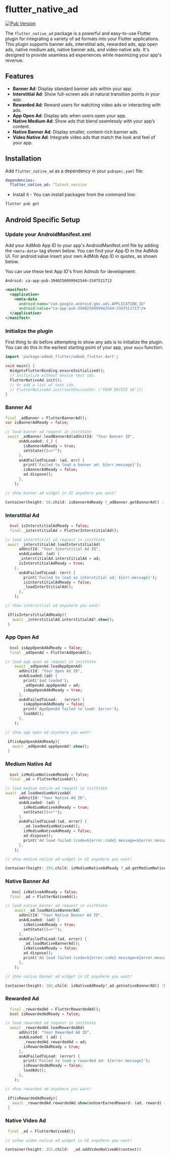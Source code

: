 # flutter_native_ad

[![Pub Version](https://img.shields.io/pub/v/flutter_native_ad.svg)](https://pub.dev/packages/flutter_native_ad)

The `flutter_native_ad` package is a powerful and easy-to-use Flutter plugin for integrating a variety of ad formats into your Flutter applications. This plugin supports banner ads, interstitial ads, rewarded ads, app open ads, native medium ads, native banner ads, and video native ads. It's designed to provide seamless ad experiences while maximizing your app's revenue.

## Features

- **Banner Ad**:  Display standard banner ads within your app.
- **Interstitial Ad**:  Show full-screen ads at natural transition points in your app.
- **Rewarded Ad**:  Reward users for watching video ads or interacting with ads.
- **App Open Ad**:  Display ads when users open your app.
- **Native Medium Ad**:  Show ads that blend seamlessly with your app’s content.
- **Native Banner Ad**:  Display smaller, content-rich banner ads.
- **Video Native Ad**:  Integrate video ads that match the look and feel of your app.

## Installation

Add `flutter_native_ad` as a dependency in your `pubspec.yaml` file:

```yaml
dependencies:
  flutter_native_ad: ^latest_version
```

- Install it - You can install packages from the command line:

```sh
flutter pub get
```

## Android Specific Setup
### Update your AndroidManifest.xml

Add your AdMob App ID to your app's AndroidManifest.xml file by adding the `<meta-data>` tag shown below. You can find your App ID in the AdMob UI. For android:value insert your own AdMob App ID in quotes, as shown below.

You can use these test App ID's from Admob for development:
```
Android: ca-app-pub-3940256099942544~3347511713 
```

```xml
<manifest>
  <application>
    <meta-data
      android:name="com.google.android.gms.ads.APPLICATION_ID"
      android:value="ca-app-pub-3940256099942544~3347511713"/>
  </application>
</manifest>
```

### Initialize the plugin

First thing to do before attempting to show any ads is to initialize the plugin. You can do this in the earliest starting point of your app, your `main` function:

```dart
import 'package:admob_flutter/admob_flutter.dart';

void main() {
  WidgetsFlutterBinding.ensureInitialized();
  // Initialize without device test ids.
  FlutterNativeAd.init();
  // Or add a list of test ids.
  // FlutterNativeAd.init(testDeviceIds: ['YOUR DEVICE ID']);
}
```

### Banner Ad
```dart
final _adBanner = FlutterBannerAd();
var isBannerAdReady = false;

// load banner ad request in initState
 await _adBanner.loadBannerAd(adUnitId: "Your Banner ID",
      onAdLoaded: (_) {
        isBannerAdReady = true;
        setState(()=>"");
      },
      onAdFailedToLoad: (ad, err) {
        print('Failed to load a banner ad: ${err.message}');
        isBannerAdReady = false;
        ad.dispose();
      },
    );

// show banner ad widget in UI anywhere you want!

Container(height: 50,child: isBannerAdReady ?_adBanner.getBannerAd() : SizedBox.shrink())
```

### Interstitial Ad
```dart
  bool isInterstitialAdReady = false;
  final _interstitialAd = FlutterInterstitialAd();

// load interstitial ad request in initState
 await _interstitialAd.loadInterstitialAd(
      adUnitId: "Your Interstitial Ad ID",
      onAdLoaded: (ad) {
      _interstitialAd.interstitialAd = ad;
      isInterstitialAdReady = true;
    },
      onAdFailedToLoad: (err) {
        print('Failed to load an interstitial ad: ${err.message}');
        isInterstitialAdReady = false;
        _loadInterStitialAd();
      },
    );

// show interstitial ad anywhere you want!

 if(isInterstitialAdReady){
   await _interstitialAd.interstitialAd?.show();
 }
```

### App Open Ad
```dart
  bool isAppOpenAdAdReady = false;
  final _adOpenAd = FlutterAdOpenAd();

// load app open ad request in initState
    await _adOpenAd.loadAppOpenAd(
      adUnitId: "Your Open Ad ID",
      onAdLoaded:(ad) {
        print('$ad loaded');
        _adOpenAd.appOpenAd = ad;
        isAppOpenAdAdReady = true;
      },
      onAdFailedToLoad:   (error) {
        isAppOpenAdAdReady = false;
        print('AppOpenAd failed to load: $error');
        loadAd();
      },
    );

// show app open ad anywhere you want!

 if(isAppOpenAdAdReady){
   await _adOpenAd.appOpenAd?.show();
 }
```

### Medium Native Ad
```dart
  bool isMediumNativeAdReady = false;
  final _ad = FlutterNativeAd();

// load medium native ad request in initState
await _ad.loadmediumNativeAd(
      adUnitId: "Your Native Ad ID",
      onAdLoaded: (ad) {
        isMediumNativeAdReady = true;
        setState(()=>"");
      },
      onAdFailedToLoad:(ad, error) {
        _ad.loadmediumNativeAd();
        isMediumNativeAdReady = false;
        ad.dispose();
        print('Ad load failed (code=${error.code} message=${error.message})');
      },
    );

// show medium native ad widget in UI anywhere you want!

Container(height: 255,child: isMediumNativeAdReady ?_ad.getMediumNativeAD() : SizedBox.shrink())
```

### Native Banner Ad
```dart
   bool isNativeAdReady = false;
  final _ad = FlutterNativeAd();

// load native banner ad request in initState
    await _ad.loadNativeBannerAd(
      adUnitId: "Your Native Banner Ad ID",
      onAdLoaded: (ad) {
        isNativeAdReady = true;
        setState(()=>"");
      },
      onAdFailedToLoad:(ad, error) {
        _ad.loadNativeBannerAd();
        isNativeAdReady = false;
        ad.dispose();
        print('Ad load failed (code=${error.code} message=${error.message})');
      },
    );

// show native banner ad widget in UI anywhere you want!

Container(height: 102,child: isNativeAdReady?_ad.getnativeBannerAD() :SizedBox.shrink())
```

### Rewarded Ad
```dart
  final _rewardedAd = FlutterRewardedAd();
  bool isRewardedAdReady = false;

// load rewarded ad request in initState
  await _rewardedAd.loadRewardedAd(
      adUnitId: "Your Rewarded Ad ID",
      onAdLoaded: ( ad) {
        _rewardedAd.rewardedAd = ad;
        isRewardedAdReady = true;
      },
      onAdFailedToLoad: (error) {
        print('Failed to load a rewarded ad: ${error.message}');
        isRewardedAdReady = false;
        loadAds();
      },
    );

// show rewarded ad anywhere you want!

 if(isRewardedAdReady){
   await _rewardedAd.rewardedAd.show(onUserEarnedReward: (ad, reward) {});
 }
```

### Native Video Ad
```dart
 final _ad = FlutterNativeAd();

// sshow video native ad widget in UI anywhere you want!

Container(height: 255,child:  _ad.addVideoNativeAD(context))
```